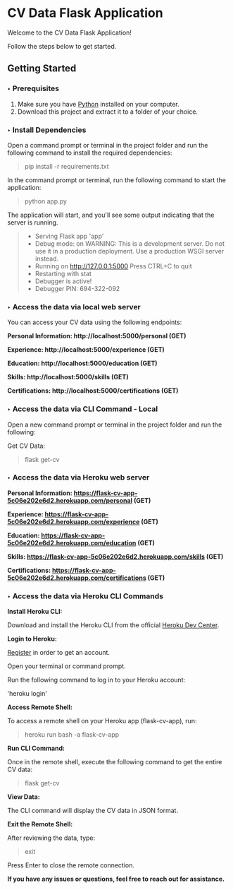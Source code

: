 # CV Data Flask Application

Welcome to the CV Data Flask Application!

Follow the steps below to get started.

## Getting Started

### ‣ Prerequisites

1. Make sure you have [Python](https://www.python.org/downloads/) installed on your computer.
2. Download this project and extract it to a folder of your choice.

### ‣ Install Dependencies

Open a command prompt or terminal in the project folder and run the following command to install the required dependencies:

> pip install -r requirements.txt

In the command prompt or terminal, run the following command to start the application:

> python app.py

The application will start, and you'll see some output indicating that the server is running.

> * Serving Flask app 'app'
> * Debug mode: on
> WARNING: This is a development server. Do not use it in a production deployment. Use a production WSGI server instead.
> * Running on http://127.0.0.1:5000
> Press CTRL+C to quit
> * Restarting with stat
> * Debugger is active!
> * Debugger PIN: 694-322-092

### ‣ Access the data via local web server

You can access your CV data using the following endpoints:

**Personal Information: http://localhost:5000/personal (GET)**

**Experience: http://localhost:5000/experience (GET)**

**Education: http://localhost:5000/education (GET)**

**Skills: http://localhost:5000/skills (GET)**

**Certifications: http://localhost:5000/certifications (GET)**


### ‣ Access the data via CLI Command - Local

Open a new command prompt or terminal in the project folder and run the following:

Get CV Data:

> flask get-cv


### ‣ Access the data via Heroku web server

**Personal Information: https://flask-cv-app-5c06e202e6d2.herokuapp.com/personal (GET)**

**Experience: https://flask-cv-app-5c06e202e6d2.herokuapp.com/experience (GET)**

**Education: https://flask-cv-app-5c06e202e6d2.herokuapp.com/education (GET)**

**Skills: https://flask-cv-app-5c06e202e6d2.herokuapp.com/skills (GET)**

**Certifications: https://flask-cv-app-5c06e202e6d2.herokuapp.com/certifications (GET)**


### ‣ Access the data via Heroku CLI Commands

**Install Heroku CLI:**

Download and install the Heroku CLI from the official [Heroku Dev Center](https://devcenter.heroku.com/articles/heroku-cli).

**Login to Heroku:**

[Register](https://signup.heroku.com/login) in order to get an account.

Open your terminal or command prompt.

Run the following command to log in to your Heroku account:

'heroku login'

**Access Remote Shell:**

To access a remote shell on your Heroku app (flask-cv-app), run:

> heroku run bash -a flask-cv-app

**Run CLI Command:**

Once in the remote shell, execute the following command to get the entire CV data:

> flask get-cv

**View Data:**

The CLI command will display the CV data in JSON format.

**Exit the Remote Shell:**

After reviewing the data, type:

> exit

Press Enter to close the remote connection.



**If you have any issues or questions, feel free to reach out for assistance.**

